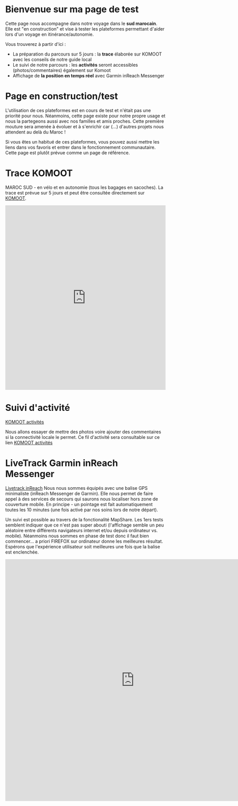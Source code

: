 # Bienvenue sur ma page de test

Cette page nous accompagne dans notre voyage dans le **sud marocain**. Elle est "en construction" et vise à tester les plateformes permettant d'aider lors d'un voyage en itinérance/autonomie.

Vous trouverez à partir d'ici :

* La préparation du parcours sur 5 jours :  la **trace** élaborée sur KOMOOT avec les conseils de notre guide local
* Le suivi de notre parcours : les **activités** seront accessibles (photos/commentaires) également sur Komoot
* Affichage de **la position en temps réel** avec Garmin inReach Messenger


# Page en construction/test

L'utilisation de ces plateformes est en cours de test et n'était pas une priorité pour nous. Néanmoins, cette page existe pour notre propre usage et nous la partegeons aussi avec nos familles et amis proches. Cette première mouture sera amenée à évoluer et à s'enrichir car (...) d'autres projets nous attendent au delà du Maroc !

Si vous êtes un habitué de ces plateformes, vous pouvez aussi mettre les liens dans vos favoris et entrer dans le fonctionnement communautaire. Cette page est plutôt prévue comme un page de référence.

# Trace KOMOOT

MAROC SUD - en vélo  et en autonomie (tous les bagages en sacoches). La trace est prévue sur 5 jours et peut être consultée directement sur [KOMOOT](https://www.komoot.com/collection/2597355/-maroc-sud-5-jours-gravel).

<iframe src="https://www.komoot.com/collection/2597355/embed" width="100%" height="580" frameborder="0" scrolling="no"></iframe>

# Suivi d'activité

[KOMOOT activités](https://www.komoot.com/user/2060116877346/tours?type=recorded)

Nous allons essayer de mettre des photos voire ajouter des commentaires si la connectivité locale le permet. Ce fil d'activité sera consultable sur ce lien [KOMOOT activités](https://www.komoot.com/user/2060116877346/tours?type=recorded)


# LiveTrack Garmin inReach Messenger
[Livetrack inReach](https://share.garmin.com/3f)
Nous nous sommes équipés avec une balise GPS minimaliste (inReach Messenger de Garmin). Elle nous permet de faire appel à des services de secours qui saurons nous localiser hors zone de couverture mobile. En principe - un pointage est fait automatiquement toutes les 10 minutes (une fois activé par nos soins lors de notre départ). 

Un suivi est possible au travers de la fonctionalité MapShare. Les 1ers tests semblent indiquer que ce n'est pas super abouti (l'affichage semble un peu aléatoire entre différents navigateurs internet et/ou depuis ordinateur vs. mobile). Néanmoins nous sommes en phase de test donc il faut bien commencer... a priori FIREFOX sur ordinateur donne les meilleures résultat. Espérons que l'expérience utilisateur soit meilleures une fois que la balise est enclenchée.


<iframe src="https://share.garmin.com/3f" frameborder="0" marginwidth="0" marginheight="0" width="810" height="760"></iframe>